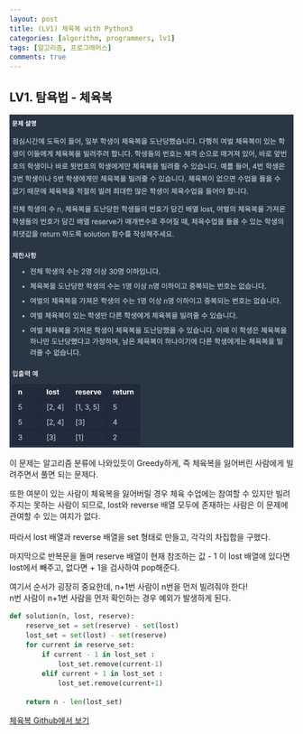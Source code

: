 ```yaml
---
layout: post
title: (LV1) 체육복 with Python3
categories: [algorithm, programmers, lv1]
tags: [알고리즘, 프로그래머스]
comments: true
---
```


## LV1. 탐욕법 - 체육복



![](/assets/img/체육복.png)

이 문제는 알고리즘 분류에 나와있듯이 Greedy하게, 즉 체육복을 잃어버린 사람에게 빌려주면서 풀면 되는 문제다.<br>

또한 여분이 있는 사람이 체육복을 잃어버릴 경우 체육 수업에는 참여할 수 있지만 빌려주지는 못하는 사람이 되므로, lost와 reverse 배열 모두에 존재하는 사람은 이 문제에 관여할 수 있는 여지가 없다. <br><br>따라서 lost 배열과 reverse 배열을 set 형태로 만들고, 각각의 차집합을 구했다. <br>

마지막으로 반복문을 돌며 reserve 배열이 현재 참조하는 값 - 1 이 lost 배열에 있다면 lost에서 빼주고, 없다면 + 1을 검사하여 pop해준다. <br>

여기서 순서가 굉장히 중요한데, n+1번 사람이 n번을 먼저 빌려줘야 한다! <br>n번 사람이 n+1번 사람을 먼저 확인하는 경우 예외가 발생하게 된다. 

```python
def solution(n, lost, reserve):
    reserve_set = set(reserve) - set(lost)
    lost_set = set(lost) - set(reserve)
    for current in reserve_set:
        if current - 1 in lost_set :
            lost_set.remove(current-1)
        elif current + 1 in lost_set :
            lost_set.remove(current+1)
            
    return n - len(lost_set)
```

[체육복 Github에서 보기](https://github.com/ljh9601/BOJ-Programmers/blob/master/Programmers/Lv1/체육복.py)

